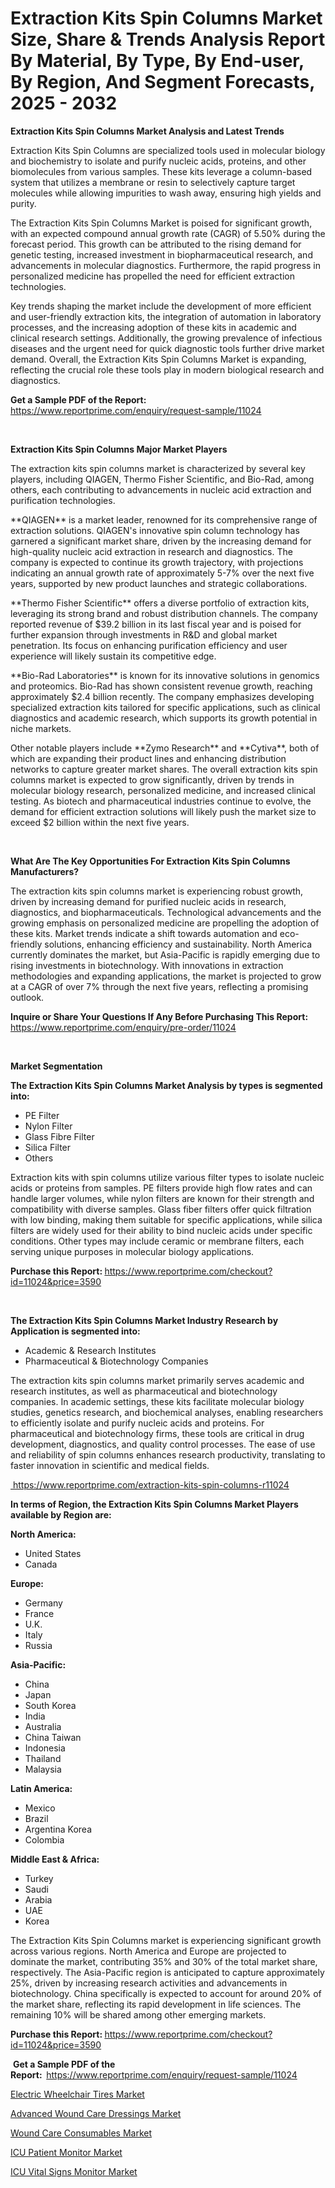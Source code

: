 <p><h1>Extraction Kits Spin Columns Market Size, Share & Trends Analysis Report By Material, By Type, By End-user, By Region, And Segment Forecasts, 2025 - 2032</h1></p><p><strong>Extraction Kits Spin Columns Market Analysis and Latest Trends</strong></p>
<p><p>Extraction Kits Spin Columns are specialized tools used in molecular biology and biochemistry to isolate and purify nucleic acids, proteins, and other biomolecules from various samples. These kits leverage a column-based system that utilizes a membrane or resin to selectively capture target molecules while allowing impurities to wash away, ensuring high yields and purity.</p><p>The Extraction Kits Spin Columns Market is poised for significant growth, with an expected compound annual growth rate (CAGR) of 5.50% during the forecast period. This growth can be attributed to the rising demand for genetic testing, increased investment in biopharmaceutical research, and advancements in molecular diagnostics. Furthermore, the rapid progress in personalized medicine has propelled the need for efficient extraction technologies.</p><p>Key trends shaping the market include the development of more efficient and user-friendly extraction kits, the integration of automation in laboratory processes, and the increasing adoption of these kits in academic and clinical research settings. Additionally, the growing prevalence of infectious diseases and the urgent need for quick diagnostic tools further drive market demand. Overall, the Extraction Kits Spin Columns Market is expanding, reflecting the crucial role these tools play in modern biological research and diagnostics.</p></p>
<p><strong>Get a Sample PDF of the Report:&nbsp;</strong> <a href="https://www.reportprime.com/enquiry/request-sample/11024?utm_campaign=9&utm_medium=2&utm_source=Github&utm_content=ia&utm_term=20032025&utm_id=extraction-kits-spin-columns">https://www.reportprime.com/enquiry/request-sample/11024</a></p>
<p>&nbsp;</p>
<p><strong>Extraction Kits Spin Columns Major Market Players</strong></p>
<p><p>The extraction kits spin columns market is characterized by several key players, including QIAGEN, Thermo Fisher Scientific, and Bio-Rad, among others, each contributing to advancements in nucleic acid extraction and purification technologies.</p><p>**QIAGEN** is a market leader, renowned for its comprehensive range of extraction solutions. QIAGEN's innovative spin column technology has garnered a significant market share, driven by the increasing demand for high-quality nucleic acid extraction in research and diagnostics. The company is expected to continue its growth trajectory, with projections indicating an annual growth rate of approximately 5-7% over the next five years, supported by new product launches and strategic collaborations.</p><p>**Thermo Fisher Scientific** offers a diverse portfolio of extraction kits, leveraging its strong brand and robust distribution channels. The company reported revenue of $39.2 billion in its last fiscal year and is poised for further expansion through investments in R&D and global market penetration. Its focus on enhancing purification efficiency and user experience will likely sustain its competitive edge.</p><p>**Bio-Rad Laboratories** is known for its innovative solutions in genomics and proteomics. Bio-Rad has shown consistent revenue growth, reaching approximately $2.4 billion recently. The company emphasizes developing specialized extraction kits tailored for specific applications, such as clinical diagnostics and academic research, which supports its growth potential in niche markets.</p><p>Other notable players include **Zymo Research** and **Cytiva**, both of which are expanding their product lines and enhancing distribution networks to capture greater market shares. The overall extraction kits spin columns market is expected to grow significantly, driven by trends in molecular biology research, personalized medicine, and increased clinical testing. As biotech and pharmaceutical industries continue to evolve, the demand for efficient extraction solutions will likely push the market size to exceed $2 billion within the next five years.</p></p>
<p>&nbsp;</p>
<p><strong>What Are The Key Opportunities For Extraction Kits Spin Columns Manufacturers?</strong></p>
<p><p>The extraction kits spin columns market is experiencing robust growth, driven by increasing demand for purified nucleic acids in research, diagnostics, and biopharmaceuticals. Technological advancements and the growing emphasis on personalized medicine are propelling the adoption of these kits. Market trends indicate a shift towards automation and eco-friendly solutions, enhancing efficiency and sustainability. North America currently dominates the market, but Asia-Pacific is rapidly emerging due to rising investments in biotechnology. With innovations in extraction methodologies and expanding applications, the market is projected to grow at a CAGR of over 7% through the next five years, reflecting a promising outlook.</p></p>
<p><strong>Inquire or Share Your Questions If Any Before Purchasing This Report:</strong> <a href="https://www.reportprime.com/enquiry/pre-order/11024?utm_campaign=9&utm_medium=2&utm_source=Github&utm_content=ia&utm_term=20032025&utm_id=extraction-kits-spin-columns">https://www.reportprime.com/enquiry/pre-order/11024</a></p>
<p>&nbsp;</p>
<p><strong>Market Segmentation</strong></p>
<p><strong>The Extraction Kits Spin Columns Market Analysis by types is segmented into:</strong></p>
<p><ul><li>PE Filter</li><li>Nylon Filter</li><li>Glass Fibre Filter</li><li>Silica Filter</li><li>Others</li></ul></p>
<p><p>Extraction kits with spin columns utilize various filter types to isolate nucleic acids or proteins from samples. PE filters provide high flow rates and can handle larger volumes, while nylon filters are known for their strength and compatibility with diverse samples. Glass fiber filters offer quick filtration with low binding, making them suitable for specific applications, while silica filters are widely used for their ability to bind nucleic acids under specific conditions. Other types may include ceramic or membrane filters, each serving unique purposes in molecular biology applications.</p></p>
<p><strong>Purchase this Report:&nbsp;</strong><a href="https://www.reportprime.com/checkout?id=11024&price=3590&utm_campaign=9&utm_medium=2&utm_source=Github&utm_content=ia&utm_term=20032025&utm_id=extraction-kits-spin-columns">https://www.reportprime.com/checkout?id=11024&price=3590</a></p>
<p>&nbsp;</p>
<p><strong>The Extraction Kits Spin Columns Market Industry Research by Application is segmented into:</strong></p>
<p><ul><li>Academic & Research Institutes</li><li>Pharmaceutical & Biotechnology Companies</li></ul></p>
<p><p>The extraction kits spin columns market primarily serves academic and research institutes, as well as pharmaceutical and biotechnology companies. In academic settings, these kits facilitate molecular biology studies, genetics research, and biochemical analyses, enabling researchers to efficiently isolate and purify nucleic acids and proteins. For pharmaceutical and biotechnology firms, these tools are critical in drug development, diagnostics, and quality control processes. The ease of use and reliability of spin columns enhances research productivity, translating to faster innovation in scientific and medical fields.</p></p>
<p><a href="https://www.reportprime.com/extraction-kits-spin-columns-r11024?utm_campaign=9&utm_medium=2&utm_source=Github&utm_content=ia&utm_term=20032025&utm_id=extraction-kits-spin-columns">&nbsp;https://www.reportprime.com/extraction-kits-spin-columns-r11024</a></p>
<p><strong>In terms of Region, the Extraction Kits Spin Columns Market Players available by Region are:</strong></p>
<p>
    <p> <strong> North America: </strong>
        <ul>
            <li>United States</li>
            <li>Canada</li>
        </ul>
        </p> 
    <p> <strong> Europe: </strong>
        <ul>
            <li>Germany</li>
            <li>France</li>
            <li>U.K.</li>
            <li>Italy</li>
            <li>Russia</li>
        </ul>
        </p> 
    <p> <strong> Asia-Pacific: </strong>
        <ul>
            <li>China</li>
            <li>Japan</li>
            <li>South Korea</li>
            <li>India</li>
            <li>Australia</li>
            <li>China Taiwan</li>
            <li>Indonesia</li>
            <li>Thailand</li>
            <li>Malaysia</li>
        </ul>
        </p> 
    <p> <strong> Latin America: </strong>
        <ul>
            <li>Mexico</li>
            <li>Brazil</li>
            <li>Argentina Korea</li>
            <li>Colombia</li>
        </ul>
        </p> 
    <p> <strong> Middle East & Africa: </strong>
        <ul>
            <li>Turkey</li>
            <li>Saudi</li>
            <li>Arabia</li>
            <li>UAE</li>
            <li>Korea</li>
        </ul>
    </p>
    </p>
<p><p>The Extraction Kits Spin Columns market is experiencing significant growth across various regions. North America and Europe are projected to dominate the market, contributing 35% and 30% of the total market share, respectively. The Asia-Pacific region is anticipated to capture approximately 25%, driven by increasing research activities and advancements in biotechnology. China specifically is expected to account for around 20% of the market share, reflecting its rapid development in life sciences. The remaining 10% will be shared among other emerging markets.</p></p>
<p><strong>Purchase this Report: </strong><a href="https://www.reportprime.com/checkout?id=11024&price=3590&utm_campaign=9&utm_medium=2&utm_source=Github&utm_content=ia&utm_term=20032025&utm_id=extraction-kits-spin-columns">https://www.reportprime.com/checkout?id=11024&price=3590</a></p>
<p>&nbsp;<strong>Get a Sample PDF of the Report:&nbsp;&nbsp;</strong><a href="https://www.reportprime.com/enquiry/request-sample/11024?utm_campaign=9&utm_medium=2&utm_source=Github&utm_content=ia&utm_term=20032025&utm_id=extraction-kits-spin-columns">https://www.reportprime.com/enquiry/request-sample/11024</a></p>
<p><strong></strong></p>
<p><p><a href="https://github.com/ogbadujonito22/Market-Research-Report-List-1/blob/main/electric-wheelchair-tires-market.md?utm_campaign=9&utm_medium=2&utm_source=Github&utm_content=ia&utm_term=20032025&utm_id=extraction-kits-spin-columns">Electric Wheelchair Tires Market</a></p><p><a href="https://github.com/ghimergela93/Market-Research-Report-List-1/blob/main/advanced-wound-care-dressings-market.md?utm_campaign=9&utm_medium=2&utm_source=Github&utm_content=ia&utm_term=20032025&utm_id=extraction-kits-spin-columns">Advanced Wound Care Dressings Market</a></p><p><a href="https://github.com/dovbusmrking/Market-Research-Report-List-1/blob/main/wound-care-consumables-market.md?utm_campaign=9&utm_medium=2&utm_source=Github&utm_content=ia&utm_term=20032025&utm_id=extraction-kits-spin-columns">Wound Care Consumables Market</a></p><p><a href="https://github.com/lemiranajd/Market-Research-Report-List-1/blob/main/icu-patient-monitor-market.md?utm_campaign=9&utm_medium=2&utm_source=Github&utm_content=ia&utm_term=20032025&utm_id=extraction-kits-spin-columns">ICU Patient Monitor Market</a></p><p><a href="https://github.com/pichuaadh0/Market-Research-Report-List-1/blob/main/icu-vital-signs-monitor-market.md?utm_campaign=9&utm_medium=2&utm_source=Github&utm_content=ia&utm_term=20032025&utm_id=extraction-kits-spin-columns">ICU Vital Signs Monitor Market</a></p></p>